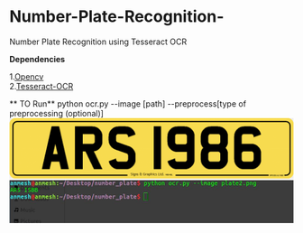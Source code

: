 # Number-Plate-Recognition-
Number Plate Recognition using Tesseract OCR

**Dependencies**

1.[Opencv](https://opencv.org/)<br />
2.[Tesseract-OCR](https://github.com/tesseract-ocr/tesseract)<br />

** TO Run**
python ocr.py --image [path] --preprocess[type of preprocessing (optional)]<br />
![Input](https://github.com/anmesh-vicky/Number-Plate-Recognition/blob/master/plate2.png)
![output](https://github.com/anmesh-vicky/Number-Plate-Recognition/blob/master/runn.jpeg)


